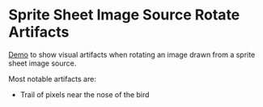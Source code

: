 # Sprite Sheet Image Source Rotate Artifacts

[Demo](https://image-source-rotate-artifacts.netlify.app/) to show visual artifacts when rotating an image drawn from a sprite sheet image source.

Most notable artifacts are:

- Trail of pixels near the nose of the bird
